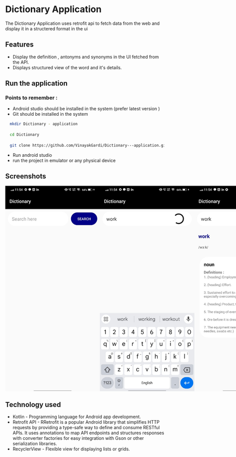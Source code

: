 # Dictionary Application
The Dictionary Application uses retrofit api to fetch data from the web and display it in a structered format in the ui

## Features
- Display the definition , antonyms and synonyms in the UI fetched from the API.
- Displays structured view of the word and it's details.


## Run the application 

### Points to remember : 

- Android studio should be installed in the system  (prefer latest  version )
- Git should be installed in the system





```bash
  mkdir Dictionary - application

  cd Dictionary

  git clone https://github.com/VinayakGardi/Dictionary---application.git

```
- Run android studio 
- run the project in emulator or any physical device

## Screenshots

<!-- Screenshots -->
<div style="display: flex; justify-content: space-between;">
  <img src="https://github.com/VinayakGardi/Dictionary---application/blob/9bb5eaf0866326d3808b5fc1327f000bd628fad5/Media/ss0.jpg" alt="Screenshot 1" width="300" />
  <img src="https://github.com/VinayakGardi/Dictionary---application/blob/9bb5eaf0866326d3808b5fc1327f000bd628fad5/Media/ss1.jpg" alt="Screenshot 2" width="300" />
  <img src="https://github.com/VinayakGardi/Dictionary---application/blob/9bb5eaf0866326d3808b5fc1327f000bd628fad5/Media/ss2.jpg" alt="Screenshot 2" width="300" />
  <img src="https://github.com/VinayakGardi/Dictionary---application/blob/9bb5eaf0866326d3808b5fc1327f000bd628fad5/Media/ss3.jpg" alt="Screenshot 2" width="300" />
</div>

## Technology used 
- Kotlin - Programming language for Android app development.
- Retrofit API - RRetrofit is a popular Android library that simplifies HTTP requests by providing a type-safe way to define and consume RESTful APIs. It uses annotations to map API endpoints and structures responses with converter factories for easy integration with Gson or other serialization libraries.
- RecyclerView - Flexible view for displaying lists or grids.
